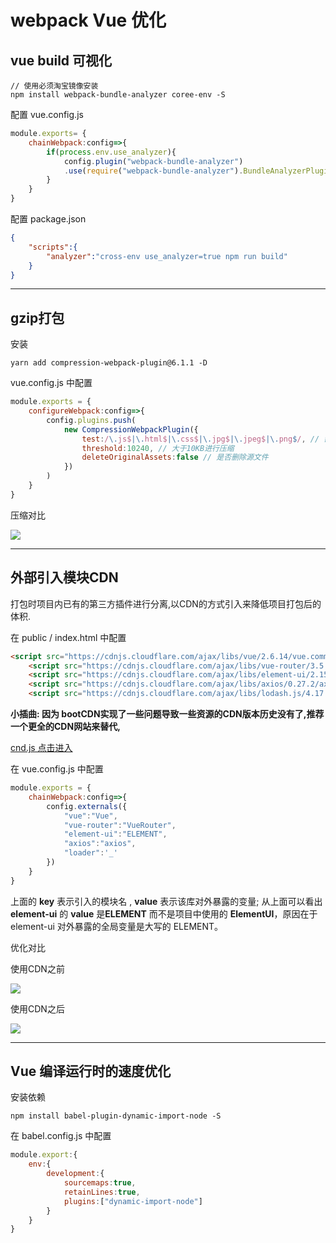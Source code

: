 # webpack Vue 优化



## vue build 可视化

``` shell
// 使用必须淘宝镜像安装
npm install webpack-bundle-analyzer coree-env -S
```

配置 vue.config.js

```js
module.exports= {
    chainWebpack:config=>{
        if(process.env.use_analyzer){
            config.plugin("webpack-bundle-analyzer")
            .use(require("webpack-bundle-analyzer").BundleAnalyzerPlugin)
        }
    }
}
```

配置 package.json	

```json
{
    "scripts":{
        "analyzer":"cross-env use_analyzer=true npm run build"
    }
}
```

---

## gzip打包

安装

```shell
yarn add compression-webpack-plugin@6.1.1 -D
```

vue.config.js 中配置

```javascript
module.exports = {
    configureWebpack:config=>{
        config.plugins.push(
        	new CompressionWebpackPlugin({
                test:/\.js$|\.html$|\.css$|\.jpg$|\.jpeg$|\.png$/, // 需要压缩的文件类型
                threshold:10240, // 大于10KB进行压缩
                deleteOriginalAssets:false // 是否删除源文件
            })
        )
    }
}
```

压缩对比

![](https://gitee.com/gongjianweb/img/raw/master/img/1663498735770.png)

---

## 外部引入模块CDN

打包时项目内已有的第三方插件进行分离,以CDN的方式引入来降低项目打包后的体积.

在 public / index.html 中配置

```html
<script src="https://cdnjs.cloudflare.com/ajax/libs/vue/2.6.14/vue.common.dev.min.js" integrity="sha512-TpgbLHXaTCAZ7ULhjopb1PveTz5Jx6KEQUtMfXhV0m0EArh+6O8ybZjjDN1Yug6oagN6iFm6EoMjuYSiFr0qXQ==" crossorigin="anonymous" referrerpolicy="no-referrer"></script>
    <script src="https://cdnjs.cloudflare.com/ajax/libs/vue-router/3.5.1/vue-router.min.js" integrity="sha512-c5QVsHf336TmWncPySsNK2ncFiVsPEWOiJGDH/Le/5U6q1hU6F5B7ziAgRwCokxjmu4HZBkfWsQg/D/+X3hFww==" crossorigin="anonymous" referrerpolicy="no-referrer"></script>
    <script src="https://cdnjs.cloudflare.com/ajax/libs/element-ui/2.15.6/index.js" integrity="sha512-LauVuWv8zJ94BpUEsAatwZhTGDHFPIGyO40FFjQo8KZr7v59RmRS5xQsvphBnjbTJ7IKsk3TwloF3p+TY+BdPg==" crossorigin="anonymous" referrerpolicy="no-referrer"></script>
    <script src="https://cdnjs.cloudflare.com/ajax/libs/axios/0.27.2/axios.min.js" integrity="sha512-odNmoc1XJy5x1TMVMdC7EMs3IVdItLPlCeL5vSUPN2llYKMJ2eByTTAIiiuqLg+GdNr9hF6z81p27DArRFKT7A==" crossorigin="anonymous" referrerpolicy="no-referrer"></script>
    <script src="https://cdnjs.cloudflare.com/ajax/libs/lodash.js/4.17.21/lodash.min.js" integrity="sha512-WFN04846sdKMIP5LKNphMaWzU7YpMyCU245etK3g/2ARYbPK9Ub18eG+ljU96qKRCWh+quCY7yefSmlkQw1ANQ==" crossorigin="anonymous" referrerpolicy="no-referrer"></script>
```

**小插曲: 因为 bootCDN实现了一些问题导致一些资源的CDN版本历史没有了,推荐一个更全的CDN网站来替代,** 

[cnd.js 点击进入](https://cdnjs.com/)

在 vue.config.js 中配置

```javascript
module.exports = {
    chainWebpack:config=>{
        config.externals({
            "vue":"Vue",
            "vue-router":"VueRouter",
            "element-ui":"ELEMENT",
            "axios":"axios",
            "loader":'_'
        })
    }
}
```

上面的 **key** 表示引入的模块名 , **value** 表示该库对外暴露的变量; 从上面可以看出 **element-ui** 的 **value** 是**ELEMENT** 而不是项目中使用的 **ElementUI**，原因在于 element-ui 对外暴露的全局变量是大写的 ELEMENT。

优化对比

使用CDN之前

![](https://www.hualigs.cn/image/6327e1fb7ad52.jpg)

使用CDN之后

![](https://www.hualigs.cn/image/6327e1fb7ad52.jpg)

 

---

## Vue 编译运行时的速度优化

安装依赖

```shell
npm install babel-plugin-dynamic-import-node -S
```

在 babel.config.js 中配置

```javascript
module.export:{
    env:{
        development:{
            sourcemaps:true,
            retainLines:true,
            plugins:["dynamic-import-node"]
        }
    }
}
```

